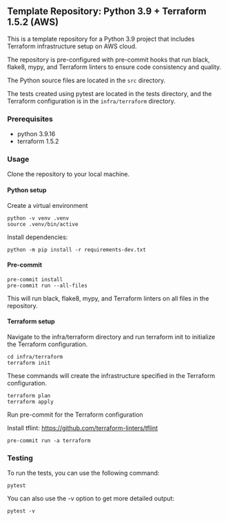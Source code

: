 ## Template Repository: Python 3.9  + Terraform 1.5.2 (AWS)
This is a template repository for a Python 3.9 project that includes Terraform infrastructure setup on AWS cloud.  

The repository is pre-configured with pre-commit hooks that run black, flake8, mypy, and Terraform linters to ensure code consistency and quality.

The Python source files are located in the `src` directory.  

The tests created using pytest are located in the tests directory, and the Terraform configuration is in the `infra/terraform` directory.

### Prerequisites

- python 3.9.16
- terraform 1.5.2

### Usage

Clone the repository to your local machine.

#### Python setup

Create a virtual environment

```shell
python -v venv .venv
source .venv/bin/active
```

Install dependencies:

```shell
python -m pip install -r requirements-dev.txt
```

#### Pre-commit

```shell
pre-commit install
pre-commit run --all-files
```

This will run black, flake8, mypy, and Terraform linters on all files in the repository.


#### Terraform setup

Navigate to the infra/terraform directory and run terraform init to initialize the Terraform configuration.

```shell
cd infra/terraform
terraform init
```

These commands will create the infrastructure specified in the Terraform configuration.

```shell
terraform plan
terraform apply
```

Run pre-commit for the Terraform configuration

Install tflint: https://github.com/terraform-linters/tflint

```shell
pre-commit run -a terraform
```


### Testing

To run the tests, you can use the following command:

```shell
pytest
```

You can also use the -v option to get more detailed output:

```shell
pytest -v
```
